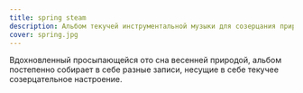 ```yaml
---
title: spring steam
description: Альбом текучей инструментальной музыки для созерцания природы
cover: spring.jpg
---
```


Вдохновленный просыпающейся ото сна весенней природой, альбом постепенно собирает в себе разные записи, несущие в себе текучее созерцательное настроение.
